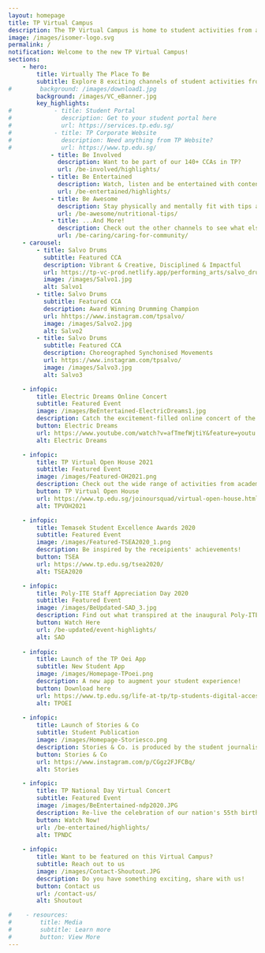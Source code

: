 ```yaml
---
layout: homepage
title: TP Virtual Campus
description: The TP Virtual Campus is home to student activities from all across TP!
image: /images/isomer-logo.svg
permalink: /
notification: Welcome to the new TP Virtual Campus!
sections:
    - hero:
        title: Virtually The Place To Be
        subtitle: Explore 8 exciting channels of student activities from all around TP!
#        background: /images/download1.jpg
        background: /images/VC_eBanner.jpg
        key_highlights:
#            - title: Student Portal
#              description: Get to your student portal here
#              url: https://services.tp.edu.sg/
#            - title: TP Corporate Website
#              description: Need anything from TP Website?
#              url: https://www.tp.edu.sg/
            - title: Be Involved
              description: Want to be part of our 140+ CCAs in TP?
              url: /be-involved/highlights/
            - title: Be Entertained
              description: Watch, listen and be entertained with content created by TP, free-of-charge!
              url: /be-entertained/highlights/
            - title: Be Awesome
              description: Stay physically and mentally fit with tips and programmes curated by TP students!
              url: /be-awesome/nutritional-tips/
            - title: ...And More!
              description: Check out the other channels to see what else is happening around campus!
              url: /be-caring/caring-for-community/
    - carousel:
        - title: Salvo Drums
          subtitle: Featured CCA
          description: Vibrant & Creative, Disciplined & Impactful
          url: https://tp-vc-prod.netlify.app/performing_arts/salvo_drums/
          image: /images/Salvo1.jpg  
          alt: Salvo1
        - title: Salvo Drums
          subtitle: Featured CCA
          description: Award Winning Drumming Champion
          url: hhttps://www.instagram.com/tpsalvo/
          image: /images/Salvo2.jpg
          alt: Salvo2
        - title: Salvo Drums
          subtitle: Featured CCA
          description: Choreographed Synchonised Movements
          url: https://www.instagram.com/tpsalvo/
          image: /images/Salvo3.jpg
          alt: Salvo3

    - infopic:
        title: Electric Dreams Online Concert
        subtitle: Featured Event
        image: /images/BeEntertained-ElectricDreams1.jpg
        description: Catch the excitement-filled online concert of the best music and dance that is sure to raise your spirits!
        button: Electric Dreams
        url: https://www.youtube.com/watch?v=afTmefWjtiY&feature=youtu.be
        alt: Electric Dreams

    - infopic:
        title: TP Virtual Open House 2021
        subtitle: Featured Event
        image: /images/Featured-OH2021.png
        description: Check out the wide range of activities from academic showcases to CCA sharing lined up just for you. 
        button: TP Virtual Open House
        url: https://www.tp.edu.sg/joinoursquad/virtual-open-house.html
        alt: TPVOH2021

    - infopic:
        title: Temasek Student Excellence Awards 2020
        subtitle: Featured Event
        image: /images/Featured-TSEA2020_1.png
        description: Be inspired by the receipients' achievements!
        button: TSEA
        url: https://www.tp.edu.sg/tsea2020/
        alt: TSEA2020

    - infopic:
        title: Poly-ITE Staff Appreciation Day 2020
        subtitle: Featured Event
        image: /images/BeUpdated-SAD_3.jpg
        description: Find out what transpired at the inaugural Poly-ITE Staff Appreciation Day right here!
        button: Watch Here
        url: /be-updated/event-highlights/
        alt: SAD
        
    - infopic:
        title: Launch of the TP Oei App
        subtitle: New Student App
        image: /images/Homepage-TPoei.png
        description: A new app to augment your student experience!
        button: Download here
        url: https://www.tp.edu.sg/life-at-tp/tp-students-digital-access-it-matters/students-it-needs.html#tpoei
        alt: TPOEI
    
    - infopic:
        title: Launch of Stories & Co
        subtitle: Student Publication
        image: /images/Homepage-Storiesco.png
        description: Stories & Co. is produced by the student journalists from the Diploma in Communications & Media Management from Temasek Polytechnic’s School of Business. The publication covers campus news, as well as youth-related trends and issues – for youths, by youths! Just click 🖱 on the link below to watch the first story!
        button: Stories & Co
        url: https://www.instagram.com/p/CGgz2FJFCBq/
        alt: Stories

    - infopic:
        title: TP National Day Virtual Concert
        subtitle: Featured Event
        image: /images/BeEntertained-ndp2020.JPG
        description: Re-live the celebration of our nation's 55th birthday & TP's 30th anniversary!
        button: Watch Now!
        url: /be-entertained/highlights/
        alt: TPNDC
        
    - infopic:
        title: Want to be featured on this Virtual Campus?
        subtitle: Reach out to us
        image: /images/Contact-Shoutout.JPG
        description: Do you have something exciting, share with us!
        button: Contact us
        url: /contact-us/
        alt: Shoutout   

#    - resources:
#        title: Media
#        subtitle: Learn more
#        button: View More
---
```

